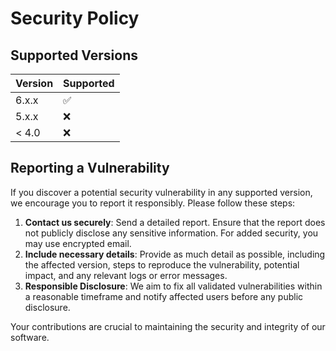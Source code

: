 # Security Policy

## Supported Versions

| Version | Supported |
| ------- | --------- |
| 6.x.x   | ✅        |
| 5.x.x   | ❌        |
| < 4.0   | ❌        |

## Reporting a Vulnerability
If you discover a potential security vulnerability in any supported version, we encourage you to report it responsibly. Please follow these steps:

1. **Contact us securely**: Send a detailed report. Ensure that the report does not publicly disclose any sensitive information. For added security, you may use encrypted email.
2. **Include necessary details**: Provide as much detail as possible, including the affected version, steps to reproduce the vulnerability, potential impact, and any relevant logs or error messages.
3. **Responsible Disclosure**: We aim to fix all validated vulnerabilities within a reasonable timeframe and notify affected users before any public disclosure.

Your contributions are crucial to maintaining the security and integrity of our software.
